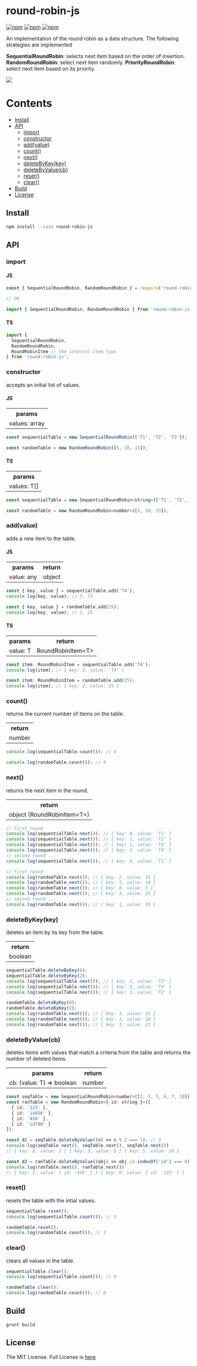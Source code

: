 # round-robin-js

[![npm](https://img.shields.io/npm/v/round-robin-js.svg)](https://www.npmjs.com/package/round-robin-js) [![npm](https://img.shields.io/npm/dm/round-robin-js.svg)](https://www.npmjs.com/package/round-robin-js) [![npm](https://img.shields.io/badge/node-%3E=%206.0-blue.svg)](https://www.npmjs.com/package/round-robin-js)

An implementation of the round robin as a data structure. The following strategies are implemented 

**SequentialRoundRobin**: selects next item based on the order of insertion.<br/>
**RandomRoundRobin**: select next item randomly.
**PriorityRoundRobin**: select next item based on its priority. 

<img src="https://user-images.githubusercontent.com/6517308/121813242-859a9700-cc6b-11eb-99c0-49e5bb63005b.jpg">

# Contents
* [Install](#install)
* [API](#api)
  * [import](#import)
  * [constructor](#constructor)
  * [add(value)](#addvalue)
  * [count()](#count)
  * [next()](#next)
  * [deleteByKey(key)](#deletebykeykey)
  * [deleteByValue(cb)](#deletebyvaluecb)
  * [reset()](#reset)
  * [clear()](#clear)
 * [Build](#build)
 * [License](#license)

## Install

```sh
npm install --save round-robin-js
```

## API

### import

#### JS

```js
const { SequentialRoundRobin, RandomRoundRobin } = require('round-robin-js');

// OR

import { SequentialRoundRobin, RandomRoundRobin } from 'round-robin-js';
```

#### TS

```js
import {
  SequentialRoundRobin,
  RandomRoundRobin,
  RoundRobinItem // the internal item type
} from 'round-robin-js';
```

### constructor
accepts an initial list of values.

#### JS

<table>
  <tr>
    <th align="center">params</th>
  </tr>
  <tr>
    <td align="center">values: array</td>
  </tr>
</table>

```js
const sequentialTable = new SequentialRoundRobin(['T1', 'T2', 'T3']);

const randomTable = new RandomRoundRobin([5, 10, 15]);
```

#### TS

<table>
  <tr>
    <th align="center">params</th>
  </tr>
  <tr>
    <td align="center">values: T[]</td>
  </tr>
</table>

```js
const sequentialTable = new SequentialRoundRobin<string>(['T1', 'T2', 'T3']);

const randomTable = new RandomRoundRobin<number>([5, 10, 15]);
```

### add(value)
adds a new item to the table.

#### JS

<table>
  <tr>
    <th align="center">params</th>
    <th align="center">return</th>
  </tr>
  <tr>
    <td align="center">value: any</td>
    <td align="center">object</td>
  </tr>
</table>

```js
const { key, value } = sequentialTable.add('T4');
console.log(key, value); // 3, T4

const { key, value } = randomTable.add(25);
console.log(key, value); // 3, 25
```

#### TS

<table>
  <tr>
    <th align="center">params</th>
    <th align="center">return</th>
  </tr>
  <tr>
    <td align="center">value: T</td>
    <td align="center">RoundRobinItem&lt;T&gt;</td>
  </tr>
</table>

```js
const item: RoundRobinItem = sequentialTable.add('T4');
console.log(item); // { key: 3, value: 'T4' }

const item: RoundRobinItem = randomTable.add(25);
console.log(item); // { key: 3, value: 25 }
```

### count()
returns the current number of items on the table.

<table>
  <tr>
    <th align="center">return</th>
  </tr>
  <tr>
    <td align="center">number</td>
  </tr>
</table>

```js
console.log(sequentialTable.count()); // 4

console.log(randomTable.count()); // 4
```

### next()
returns the next item in the round.

<table>
  <tr>
    <th align="center">return</th>
  </tr>
  <tr>
    <td align="center">object (RoundRobinItem&lt;T&gt;)</td>
  </tr>
</table>

```js
// first round
console.log(sequentialTable.next()); // { key: 0, value: 'T1' }
console.log(sequentialTable.next()); // { key: 1, value: 'T2' }
console.log(sequentialTable.next()); // { key: 2, value: 'T3' }
console.log(sequentialTable.next()); // { key: 3, value: 'T4' }
// second round ...
console.log(sequentialTable.next()); // { key: 0, value: 'T1' }

// first round
console.log(randomTable.next()); // { key: 2, value: 15 }
console.log(randomTable.next()); // { key: 1, value: 10 }
console.log(randomTable.next()); // { key: 0, value: 5 }
console.log(randomTable.next()); // { key: 3, value: 25 }
// second round ...
console.log(randomTable.next()); // { key: 1, value: 10 }
```

### deleteByKey(key)
deletes an item by its key from the table.

<table>
  <tr>
    <th align="center">return</th>
  </tr>
  <tr>
    <td align="center">boolean</td>
  </tr>
</table>

```js
sequentialTable.deleteByKey(0);
sequentialTable.deleteByKey(2);
console.log(sequentialTable.next()); // { key: 1, value: 'T2' }
console.log(sequentialTable.next()); // { key: 3, value: 'T4' }
console.log(sequentialTable.next()); // { key: 1, value: 'T2' }

randomTable.deleteByKey(0);
randomTable.deleteByKey(2);
console.log(randomTable.next()); // { key: 3, value: 25 }
console.log(randomTable.next()); // { key: 1, value: 10 }
console.log(randomTable.next()); // { key: 3, value: 25 }
```

### deleteByValue(cb)
deletes items with values that match a criteria from the table and returns the number of deleted items.

<table>
  <tr>
    <th align="center">params</th>
    <th align="center">return</th>
  </tr>
  <tr>
    <td align="center">cb: (value: T) => boolean</td>
    <td align="center">number</td>
  </tr>
</table>

```js
const seqTable = new SequentialRoundRobin<number>([2, 3, 5, 6, 7, 10]);
const ranTable = new RandomRoundRobin<{ id: string }>([
  { id: '123' },
  { id: 'id456' },
  { id: '456' },
  { id: 'id780' }
]);

const d1 = seqTable.deleteByValue((n) => n % 2 === 1); // 3
console.log(seqTable.next(), seqTable.next(), seqTable.next())
// { key: 0, value: 2 } { key: 3, value: 6 } { key: 5, value: 10 }

const d2 = ranTable.deleteByValue((obj) => obj.id.indexOf('id') === 0); // 2
console.log(ranTable.next(), ranTable.next())
// { key: 2, value: { id: '456' } } { key: 0, value: { id: '123' } }
```

### reset()
resets the table with the intial values.

```js
sequentialTable.reset();
console.log(sequentialTable.count()); // 3

randomTable.reset();
console.log(randomTable.count()); // 3
```

### clear()
clears all values in the table.

```js
sequentialTable.clear();
console.log(sequentialTable.count()); // 0

randomTable.clear();
console.log(randomTable.count()); // 0
```

## Build
```
grunt build
```

## License
The MIT License. Full License is [here](https://github.com/eyas-ranjous/round-robin-js/blob/main/LICENSE)
